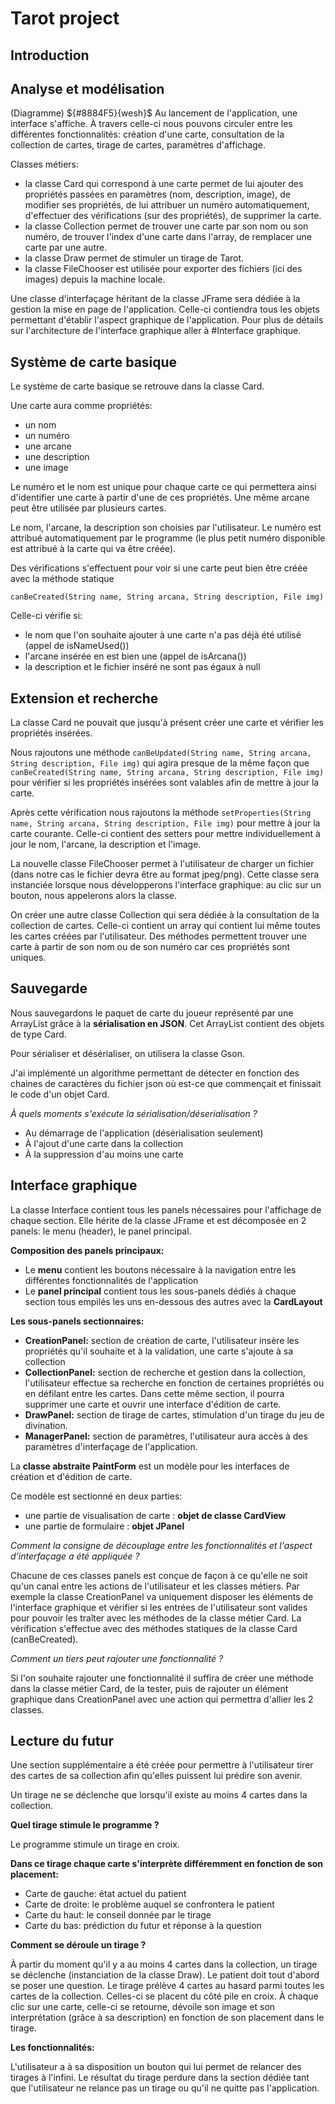 # Tarot project

## Introduction


## Analyse et modélisation
(Diagramme)
$\{#8884F5}{wesh}$
Au lancement de l'application, une interface s'affiche. À travers celle-ci nous pouvons circuler entre les différentes fonctionnalités: création d'une carte, consultation de la collection de cartes, tirage de cartes, paramètres d'affichage.

Classes métiers:
- la classe Card qui correspond à une carte permet de lui ajouter des propriétés passées en paramètres (nom, description, image), de modifier ses propriétés, de lui attribuer un numéro automatiquement, d'effectuer des vérifications (sur des propriétés), de supprimer la carte.
- la classe Collection permet de trouver une carte par son nom ou son numéro, de trouver l'index d'une carte dans l'array, de remplacer une carte par une autre.
- la classe Draw permet de stimuler un tirage de Tarot.
- la classe FileChooser est utilisée pour exporter des fichiers (ici des images) depuis la machine locale.

Une classe d'interfaçage héritant de la classe JFrame sera dédiée à la gestion la mise en page de l'application. Celle-ci contiendra tous les objets permettant d'établir l'aspect graphique de l'application.
Pour plus de détails sur l'architecture de l'interface graphique aller à #Interface graphique.

## Système de carte basique

Le système de carte basique se retrouve dans la classe Card.

Une carte aura comme propriétés: 
- un nom
- un numéro
- une arcane
- une description 
- une image

Le numéro et le nom est unique pour chaque carte ce qui permettera ainsi d'identifier une carte à partir d'une de ces propriétés.
Une même arcane peut être utilisée par plusieurs cartes.

Le nom, l'arcane, la description son choisies par l'utilisateur.
Le numéro est attribué automatiquement par le programme (le plus petit numéro disponible est attribué à la carte qui va être créée).

Des vérifications s'effectuent pour voir si une carte peut bien être créée avec la méthode statique 

```canBeCreated(String name, String arcana, String description, File img)```

Celle-ci vérifie si:
- le nom que l'on souhaite ajouter à une carte n'a pas déjà été utilisé (appel de isNameUsed())
- l'arcane insérée en est bien une (appel de isArcana())
- la description et le fichier inséré ne sont pas égaux à null


## Extension et recherche

La classe Card ne pouvait que jusqu'à présent créer une carte et vérifier les propriétés insérées.

Nous rajoutons une méthode ```canBeUpdated(String name, String arcana, String description, File img)``` qui agira presque de la même façon que  ```canBeCreated(String name, String arcana, String description, File img)``` pour vérifier si les propriétés insérées sont valables afin de mettre à jour la carte. 

Après cette vérification nous rajoutons la méthode ```setProperties(String name, String arcana, String description, File img)``` pour mettre à jour la carte courante. Celle-ci contient des setters pour mettre individuellement à jour le nom, l'arcane, la description et l'image.

La nouvelle classe FileChooser permet à l'utilisateur de charger un fichier (dans notre cas le fichier devra être au format jpeg/png).
Cette classe sera instanciée lorsque nous développerons l'interface graphique: au clic sur un bouton, nous appelerons alors la classe.

On créer une autre classe Collection qui sera dédiée à la consultation de la collection de cartes.
Celle-ci contient un array qui contient lui même toutes les cartes créées par l'utilisateur.
Des méthodes permettent trouver une carte à partir de son nom ou de son numéro car ces propriétés sont uniques.

## Sauvegarde
Nous sauvegardons le paquet de carte du joueur représenté par une ArrayList grâce à la **sérialisation en JSON**.
Cet ArrayList contient des objets de type Card.

Pour sérialiser et désérialiser, on utilisera la classe Gson.

J'ai implémenté un algorithme permettant de détecter en fonction des chaines de caractères du fichier json où est-ce que commençait et finissait le code d'un objet Card.

*À quels moments s'exécute la sérialisation/déserialisation ?*
- Au démarrage de l'application (désérialisation seulement)
- À l'ajout d'une carte dans la collection
- À la suppression d'au moins une carte

## Interface graphique
La classe Interface contient tous les panels nécessaires pour l'affichage de chaque section.
Elle hérite de la classe JFrame et est décomposée en 2 panels: le menu (header), le panel principal.

**Composition des panels principaux:**
- Le **menu** contient les boutons nécessaire à la navigation entre les différentes fonctionnalités de l'application
- Le **panel principal** contient tous les sous-panels dédiés à chaque section tous empilés les uns en-dessous des autres avec la **CardLayout**

**Les sous-panels sectionnaires:**
- **CreationPanel:** section de création de carte, l'utilisateur insère les propriétés qu'il souhaite et à la validation, une carte s'ajoute à sa collection
- **CollectionPanel:** section de recherche et gestion dans la collection, l'utilisateur effectue sa recherche en fonction de certaines propriétés ou en défilant entre les cartes. Dans cette même section, il pourra supprimer une carte et ouvrir une interface d'édition de carte.
- **DrawPanel:** section de tirage de cartes, stimulation d'un tirage du jeu de divination.
- **ManagerPanel:** section de paramètres, l'utilisateur aura accès à des paramètres d'interfaçage de l'application.

La **classe abstraite PaintForm** est un modèle pour les interfaces de création et d'édition de carte.

Ce modèle est sectionné en deux parties: 
- une partie de visualisation de carte : **objet de classe CardView**
- une partie de formulaire : **objet JPanel**

*Comment la consigne de découplage entre les fonctionnalités et l'aspect d'interfaçage a été appliquée ?*

Chacune de ces classes panels est conçue de façon à ce qu'elle ne soit qu'un canal entre les actions de l'utilisateur et les classes métiers.
Par exemple la classe CreationPanel va uniquement disposer les éléments de l'interface graphique et vérifier si les entrées de l'utilisateur sont valides pour pouvoir les traîter avec les méthodes de la classe métier Card. La vérification s'effectue avec des méthodes statiques de la classe Card (canBeCreated).

*Comment un tiers peut rajouter une fonctionnalité ?*

Si l'on souhaite rajouter une fonctionnalité il suffira de créer une méthode dans la classe métier Card, de la tester, puis de rajouter un élément graphique dans CreationPanel avec une action qui permettra d'allier les 2 classes.

## Lecture du futur
Une section supplémentaire a été créée pour permettre à l'utilisateur tirer des cartes de sa collection afin qu'elles puissent lui prédire son avenir.

Un tirage ne se déclenche que lorsqu'il existe au moins 4 cartes dans la collection.

**Quel tirage stimule le programme ?**

Le programme stimule un tirage en croix. 

**Dans ce tirage chaque carte s'interprète différemment en fonction de son placement:**
- Carte de gauche: état actuel du patient
- Carte de droite: le problème auquel se confrontera le patient
- Carte du haut: le conseil donnée par le tirage
- Carte du bas: prédiction du futur et réponse à la question

**Comment se déroule un tirage ?**

À partir du moment qu'il y a au moins 4 cartes dans la collection, un tirage se déclenche (instanciation de la classe Draw).
Le patient doit tout d'abord se poser une question.
Le tirage prélève 4 cartes au hasard parmi toutes les cartes de la collection. Celles-ci se placent du côté pile en croix.
À chaque clic sur une carte, celle-ci se retourne, dévoile son image et son interprétation (grâce à sa description) en fonction de son placement dans le tirage.

**Les fonctionnalités:**

L'utilisateur a à sa disposition un bouton qui lui permet de relancer des tirages à l'infini.
Le résultat du tirage perdure dans la section dédiée tant que l'utilisateur ne relance pas un tirage ou qu'il ne quitte pas l'application.

